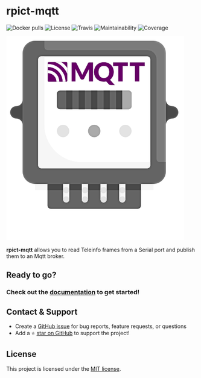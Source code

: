 # rpict-mqtt

![Docker pulls](https://img.shields.io/docker/pulls/gtricot/rpict-mqtt)
![License](https://img.shields.io/github/license/gtricot/rpict-mqtt)
![Travis](https://img.shields.io/travis/gtricot/rpict-mqtt/master)
![Maintainability](https://img.shields.io/codeclimate/maintainability/gtricot/rpict-mqtt)
![Coverage](https://img.shields.io/codeclimate/coverage/gtricot/rpict-mqtt)

![](docs/rpict-mqtt-logo.png)

**rpict-mqtt** allows you to read Teleinfo frames from a Serial port and publish them to an Mqtt broker.

## Ready to go?
### Check out the [documentation](https://gtricot.github.io/rpict-mqtt/) to get started!

## Contact & Support

- Create a [GitHub issue](https://github.com/gtricot/rpict-mqtt/issues) for bug reports, feature requests, or questions
- Add a ⭐️ [star on GitHub](https://github.com/gtricot/rpict-mqtt) to support the project!

## License

This project is licensed under the [MIT license](https://github.com/gtricot/rpict-mqtt/blob/master/LICENSE).
